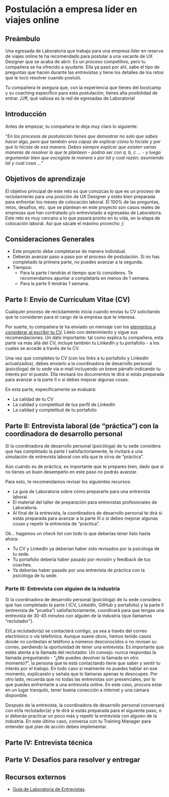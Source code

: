 
# Postulación a empresa líder en viajes online 

## Preámbulo

Una egresada de Laboratoria que trabaja para una empresa líder en reserva de viajes online te ha recomendado para postular a una vacante de UX Designer que se acaba de abrir. Es un proceso competitivo, pero tu compañera se ha ofrecido a ayudarte. Ella ya pasó por ahí, sabe el tipo de preguntas que hacen durante las entrevistas y tiene los detalles de los retos que le tocó resolver cuando postuló. 

Tu compañera te asegura que, con la experiencia que tienes del bootcamp y su coaching específico para esta postulación, tienes alta posibilidad de entrar. ¡Uff, qué valiosa es la red de egresadas de Laboratoria!

## Introducción

Antes de empezar, tu compañera te deja muy claro lo siguiente: 

*“En los procesos de postulación tienes que demostrar no solo que sabes hacer algo, pero que también eres capaz de explicar cómo lo hiciste y por qué lo hiciste de esa manera. Debes siempre explicar que existen varias maneras de resolver lo que te planteen - podría ser con a, b, c ... - y luego argumentar bien que escogiste la manera x por tal y cual razón; asumiendo tal y cual cosa ...“*

## Objetivos de aprendizaje

El objetivo principal de este reto es que conozcas lo que es un proceso de reclutamiento para una posición de UX Designer y estés bien preparada para enfrentar los meses de colocación laboral. El 100% de las preguntas, retos, desafíos, etc. que se plantean en este proyecto son casos reales de empresas que han contratado y/o entrevistado a egresadas de Laboratoria. Este reto es muy cercano a lo que pasará pronto en tu vida, en la etapa de colocación laboral. Así que sácale el máximo provecho ;)

## Consideraciones Generales

* Este proyecto debe completarse de manera individual. 
* Deberás avanzar paso a paso por el proceso de postulación. Si no has completado la primera parte, no puedes avanzar a la segunda.
* Tiempos:
     * Para la parte I tendrás el tiempo que tú consideres. Te recomendamos apuntar a completarla en menos de 1 semana.
     * Para la parte II tendrás 1 semana.
        
## Parte I: Envío de Currículum Vitae (CV)

Cualquier proceso de reclutamiento inicia cuando envías tu CV solicitando que te consideren para  el cargo de la empresa que te interesa.  

Por suerte, tu compañera te ha enviado un mensaje con los [elementos a considerar al escribir tu CV](https://drive.google.com/file/d/17BL00Qd0z2NBQkTEeg2_BgvQNsytMaMu/view?usp=sharing). Léelo con detenimiento y sigue sus recomendaciones. Un dato importante: tal como explica tu compañera, esta parte va más allá del CV, incluye también tu LinkedIn y tu portafolio - a los cuales se accede a través de tu CV.

Una vez que completes tu CV (con los links a tu portafolio y LinkedIn actualizados), debes enviarlo a la coordinadora de desarrollo personal (psicóloga) de tu sede via e-mail incluyendo un breve párrafo indicando tu interés por el puesto. Ella revisará los documentos te dirá si estás preparada para avanzar a la parte II o si debes mejorar algunas cosas. 

En esta parte, específicamente se evaluará:
* La calidad de tu CV 
* La calidad y completitud de tus perfil de LinkedIn 
* La calidad y completitud de tu portafolio

## Parte II: Entrevista laboral (de “práctica”) con la coordinadora de desarrollo personal

Si la coordinadora de desarrollo personal (psicóloga) de tu sede considera que has completado la parte I satisfactoriamente, te invitará a una simulación de entrevista laboral con ella que te sirva de “práctica”.

Aún cuando es de práctica, es importante que te prepares bien, dado que si no tienes un buen desempeño en este paso no podrás avanzar. 

Para esto, te recomendamos revisar los siguientes recursos:
* La guía de Laboratoria sobre cómo prepararte para una entrevista laboral.
* El material del taller de preparación para entrevistas profesionales de Laboratoria.
* Al final de la entrevista, la coordinadora de desarrollo personal te dirá si estás preparada para avanzar a la parte III o si debes mejorar algunas cosas y repetir la entrevista de “práctica”.

Ok… hagamos un check list con todo lo que deberías tener listo hasta ahora: 
* Tu CV y LinkedIn ya deberían haber sido revisados por la psicóloga de tu sede. 
* Tu portafolio debería haber pasado por revisión y feedback de tus coaches. 
* Ya deberías haber pasado por una entrevista de práctica con la psicóloga de tu sede.

### Parte III: Entrevista con alguien de la industria 

Si la coordinadora de desarrollo personal (psicóloga) de tu sede considera que has completado la parte I (CV, LinkedIn, GitHub y portafolio) y la parte II (entrevista de “prueba”) satisfactoriamente, coordinará para que tengas una entrevista de 30-45 minutos con alguien de la industria (que llamamos “reclutador”).

El/La reclutador(a) se contactará contigo, ya sea a través del correo electrónico o vía telefónica. Aunque suene obvio, hemos tenido casos donde no contestan el teléfono a números desconocidos o no revisan su correo, perdiendo la oportunidad de tener una entrevista. Es importante que estés atenta a la llamada del reclutador. Un consejo: nunca respondas la llamada preguntando - “¿Me puedes devolver la llamada en otro momento?”, la persona que te está contactando tiene que saber y sentir tu interés por el trabajo. En todo caso si realmente no puedes hablar en ese momento, explicaselo y señala que lo llamaras apenas te desocupes.  Por otro lado, recuerda que no todas las entrevistas son presenciales, por lo que puedes enfrentarte a una entrevista online. En este caso, procura estar en un lugar tranquilo, tener buena conección a internet y una cámara disponible.

Después de la entrevista, la coordinadora de desarrollo personal conversará con el/la reclutador(a) y te dirá si estás preparada para el siguiente paso, o si deberás practicar un poco más y repetir la entrevista con alguien de la industria. En este último caso, conversa con tu Training Manager para entender qué plan de acción debes implementar.

## Parte IV: Entrevista técnica

## Parte V: Desafíos para resolver y entregar

## Recursos externos
* [Guía de Laboratoria de Entrevistas](https://drive.google.com/file/d/1hwayjQlU7m6acBts9g0G5VBK8ZCcAN2b/view?usp=sharing).





